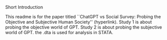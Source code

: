 Short Introduction

This readme is for the paper titled ``ChatGPT vs Social Survey: Probing the Objective and Subjective Human Society'' (hyperlink).
Study 1 is about probing the objective world of GPT.
Study 2 is about probing the subjective world of GPT.
the .dta is used for analysis in STATA.
